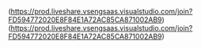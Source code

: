 (https://prod.liveshare.vsengsaas.visualstudio.com/join?FD594772020E8F84E1A72AC85CA871002AB9)(https://prod.liveshare.vsengsaas.visualstudio.com/join?FD594772020E8F84E1A72AC85CA871002AB9)
